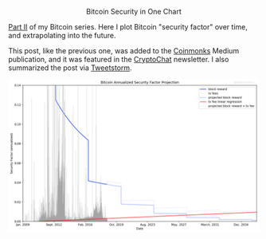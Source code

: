 <center> <p id="title">Bitcoin Security in One Chart</p> </center>

[Part II](https://medium.com/coinmonks/bitcoin-security-in-one-chart-694ee3ed8c2d) of my Bitcoin series. 
Here I plot Bitcoin "security factor" over time, and extrapolating into the future.

This post, like the previous one, was added to the [Coinmonks](https://medium.com/coinmonks) Medium publication, and it was featured in the [CryptoChat](https://us16.campaign-archive.com/?u=1f5a2ff3f60a10d68aea34a25&id=2344913960) newsletter. 
I also summarized the post via [Tweetstorm](https://twitter.com/jordanmmck/status/1042074859977592833).

[![Post](/public/images/security_factor.png)](https://medium.com/coinmonks/bitcoin-security-in-one-chart-694ee3ed8c2d)
